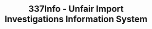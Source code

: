 ---
layout: default
bigquery: https://console.cloud.google.com/bigquery?p=patents-public-data&d=usitc_investigations&page=dataset&project=sheets-management-319211
citation: US International Trade Commission 337Info Unfair Import Investigations Information
  System
contributors: US International Trade Comission
cost: None
description: US International Trade Commission 337Info Unfair Import Investigations
  Information System contains data on investigations done under Section 337. Section
  337 declares the infringement of certain statutory intellectual property rights
  and other forms of unfair competition in import trade to be unlawful practices.
  Most Section 337 investigations involve allegations of patent or registered trademark
  infringement.
documentation: FAQ and tutorial available on the site
last_edit: Mon, 04 Apr 2022 19:10:40 GMT
location: https://pubapps2.usitc.gov/337external/
maintained_by: US International Trade Comission
schema_fields: '[''currentStatus'', ''patentNumber'', ''issueDateOtherNonFinal'',
  ''actualEndDateEvidHear'', ''ouiiAttorney'', ''copyrightNumbers'', ''dateComplaintFiled'',
  ''dateCreated'', ''ouiiParticipation'', ''teoReliefGranted'', ''scheduledStartDateEvidHear'',
  ''reportingRequirements'', ''actualStartDateEvidHear'', ''docketNo'', ''startDateMarkmanHearing'',
  ''investigationType'', ''cafcAppeals'', ''investigationTermDate'', ''htsNumbers'',
  ''targetDate'', ''trademarkNumbers'', ''finalIdOnViolationIssue'', ''aljAssigned'',
  ''teoIdDueDate'', ''dateOfPublicationFrNotice'', ''investigationNo'', ''title'',
  ''teoIdIssueDate'', ''internalRemand'', ''finalDetViolation'', ''scheduledEndDateEvidHear'',
  ''markmanHearing'', ''finalIdOnViolationDue'', ''patentNumbers'', ''publication_number'',
  ''gcAttorney'', ''teoProceedingInvolved'', ''respondent'', ''invUnfairAct'', ''lastUpdated'',
  ''finalDetNoViolation'', ''currentActiveALJ'', ''complainant'', ''endDateMarkmanHearing'',
  ''id'']'
shortname: unfair_import_investigations
tags:
- import
- legal
- trade
timeframe: 2008-2021 (prior to 2008 downloadable as a JSON file)
title: 337Info - Unfair Import Investigations Information System
uuid: 2721f5ec-e599-4890-9265-9706719fc71e
---